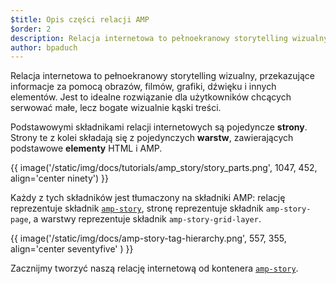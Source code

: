 ```yaml
---
$title: Opis części relacji AMP
$order: 2
description: Relacja internetowa to pełnoekranowy storytelling wizualny, przekazujące informacje za pomocą obrazów, filmów, grafiki, dźwięku i innych elementów. Jest to idealne rozwiązanie dla użytkowników...
author: bpaduch
---
```


Relacja internetowa to pełnoekranowy storytelling wizualny, przekazujące informacje za pomocą obrazów, filmów, grafiki, dźwięku i innych elementów. Jest to idealne rozwiązanie dla użytkowników chcących serwować małe, lecz bogate wizualnie kąski treści.

Podstawowymi składnikami relacji internetowych są pojedyncze **strony**. Strony te z kolei składają się z pojedynczych **warstw**, zawierających podstawowe **elementy** HTML i AMP.

{{ image('/static/img/docs/tutorials/amp_story/story_parts.png', 1047, 452, align='center ninety') }}

Każdy z tych składników jest tłumaczony na składniki AMP: relację reprezentuje składnik [`amp-story`](../../../../documentation/components/reference/amp-story.md), stronę reprezentuje składnik `amp-story-page`, a warstwy reprezentuje składnik `amp-story-grid-layer`.

{{ image('/static/img/docs/amp-story-tag-hierarchy.png', 557, 355, align='center seventyfive' ) }}

Zacznijmy tworzyć naszą relację internetową od kontenera [`amp-story`](../../../../documentation/components/reference/amp-story.md).
